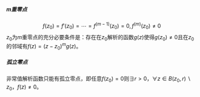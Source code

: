 ##### $m$重零点
$$
f(z_0)=f'(z_0)=\cdots =f^{(m-1)}(z_0)=0, f^{(m)}(z_0)\not=0
$$
$z_0$为$m$重零点的充分必要条件是：存在在$z_0$解析的函数$g(z)$使得$g(z_0)\not=0$且在$z_0$的邻域有$f(z)=(z-z_0)^mg(z)$。

##### 孤立零点
非常值解析函数只能有孤立零点，即任意$f(z_0)=0$则$\exists r>0$，$\forall z\in B(z_0, r)\backslash{z_0}$，$f(z)\not= 0$。


